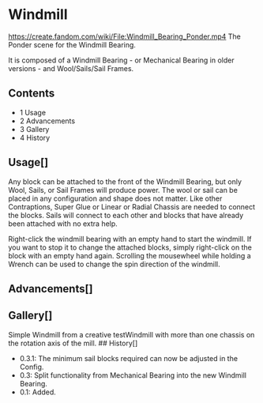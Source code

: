 # Windmill

https://create.fandom.com/wiki/File:Windmill_Bearing_Ponder.mp4 The Ponder scene for the Windmill Bearing.

It is composed of a Windmill Bearing - or Mechanical Bearing in older versions - and Wool/Sails/Sail Frames.

## Contents

- 1 Usage
- 2 Advancements
- 3 Gallery
- 4 History

## Usage[]

Any block can be attached to the front of the Windmill Bearing, but only Wool, Sails, or Sail Frames will produce power. The wool or sail can be placed in any configuration and shape does not matter. Like other Contraptions, Super Glue or Linear or Radial Chassis are needed to connect the blocks. Sails will connect to each other and blocks that have already been attached with no extra help.

Right-click the windmill bearing with an empty hand to start the windmill. If you want to stop it to change the attached blocks, simply right-click on the block with an empty hand again. Scrolling the mousewheel while holding a Wrench can be used to change the spin direction of the windmill.

## Advancements[]

## Gallery[]

Simple Windmill from a creative testWindmill with more than one chassis on the rotation axis of the mill. ## History[]

- 0.3.1: The minimum sail blocks required can now be adjusted in the Config.
- 0.3: Split functionality from Mechanical Bearing into the new Windmill Bearing.
- 0.1: Added.